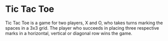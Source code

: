 # Tic Tac Toe

Tic Tac Toe is a game for two players, X and O, who takes turns
marking the spaces in a 3x3 grid. The player who succeeds in placing 
three respective marks in a horizontal, vertical or diagonal row wins the game.
